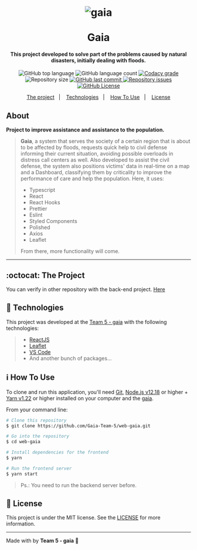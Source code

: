 <h1 align="center">
    <img alt="gaia" src="https://res.cloudinary.com/dy7l1wk3y/image/upload/v1596217412/gaia_capa_Prancheta_1_bg0zbd.png" />
    <br>
    <br>
    Gaia
    <br>
</h1>

<h4 align="center">
    This project developed to solve part of the problems caused by natural disasters, initially dealing with floods.
</h4>

<p align="center">
  <img alt="GitHub top language" src="https://img.shields.io/github/languages/top/Gaia-Team-5/web-gaia.svg">

  <img alt="GitHub language count" src="https://img.shields.io/github/languages/count/Gaia-Team-5/web-gaia.svg">

  <a href="https://www.codacy.com/app/Gaia-Team-5/web-gaia?utm_source=github.com&amp;utm_medium=referral&amp;utm_content=Gaia-Team-5/web-gaia&amp;utm_campaign=Badge_Grade">
    <img alt="Codacy grade" src="https://api.codacy.com/project/badge/Grade/691b85e51bf240b997ae6ff82ea41590">
  </a>

  <img alt="Repository size" src="https://img.shields.io/github/repo-size/Gaia-Team-5/web-gaia.svg">

  <a href="https://github.com/Gaia-Team-5/web-gaia/commits/master">
    <img alt="GitHub last commit" src="https://img.shields.io/github/last-commit/Gaia-Team-5/web-gaia.svg">
  </a>

  <a href="https://github.com/Gaia-Team-5/web-gaia/issues">
    <img alt="Repository issues" src="https://img.shields.io/github/issues/Gaia-Team-5/web-gaia.svg">
  </a>

  <a href="https://github.com/Gaia-Team-5/web-gaia/blob/master/LICENSE">
    <img alt="GitHub License" src="https://img.shields.io/github/license/Gaia-Team-5/web-gaia.svg">
  </a>
</p>

<p align="center">
  <a href="#octocat-the-project">The project</a>&nbsp;&nbsp;&nbsp;|&nbsp;&nbsp;&nbsp;
  <a href="#rocket-technologies">Technologies</a>&nbsp;&nbsp;&nbsp;|&nbsp;&nbsp;&nbsp;
  <a href="#information_source-how-to-use">How To Use</a>&nbsp;&nbsp;&nbsp;|&nbsp;&nbsp;&nbsp;
  <a href="#memo-license">License</a>
</p>

## About

**Project to improve assistance and assistance to the population.**
> **Gaia**, a system that serves the society of a certain region that is about to be affected by floods, requests quick help to civil defense informing their current situation, avoiding possible overloads in distress call centers as well. Also developed to assist the civil defense, the system also positions victims' data in real-time on a map and a Dashboard, classifying them by criticality to improve the performance of care and help the population. Here, it uses:
> - Typescript
> - React
> - React Hooks
> - Prettier
> - Eslint
> - Styled Components
> - Polished
> - Axios
> - Leaflet
>
> From there, more functionality will come.

---

## :octocat: The Project

You can verify in other repository with the back-end project. [Here](https://github.com/Gaia-Team-5/server-gaia)

## :rocket: Technologies

This project was developed at the [Team 5 - gaia](https://github.com/Gaia-Team-5) with the following technologies:

> - [ReactJS](https://reactjs.org/)
> - [Leaflet](https://react-leaflet.js.org/)
> - [VS Code](https://code.visualstudio.com/)
> - And another bunch of packages...

## :information_source: How To Use

To clone and run this application, you'll need [Git](https://git-scm.com), [Node.js v12.18][nodejs] or higher + [Yarn v1.22][yarn] or higher installed on your computer and the [gaia](https://github.com/Gaia-Team-5/web-gaia).

From your command line:

```bash
# Clone this repository
$ git clone https://github.com/Gaia-Team-5/web-gaia.git

# Go into the repository
$ cd web-gaia

# Install dependencies for the frontend
$ yarn

# Run the frontend server
$ yarn start
```

> Ps.: You need to run the backend server before.

## :memo: License

This project is under the MIT license. See the [LICENSE](https://github.com/Gaia-Team-5/web-gaia/blob/master/LICENSE) for more information.

---

Made with by **Team 5 - gaia** :wave:

[nodejs]: https://nodejs.org/
[yarn]: https://yarnpkg.com/

